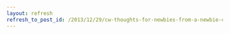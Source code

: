 ```yaml
---
layout: refresh
refresh_to_post_id: /2013/12/29/cw-thoughts-for-newbies-from-a-newbie-cw-activator
---
```


